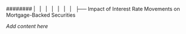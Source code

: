 ######## |   |   |   |   |   |   |   ├── Impact of Interest Rate Movements on Mortgage-Backed Securities

*Add content here*
